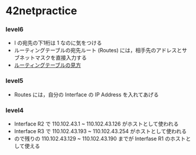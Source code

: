 # 42netpractice

### level6
- I の宛先の下1桁は 1 なのに気をつける
- ルーティングテーブルの宛先ルート (Routes) には，相手先のアドレスとサブネットマスクを直接入力する
- [ルーティングテーブルの見方](https://qiita.com/cafedrip/items/8f0cc9544910cba23be8#ルーティングテーブルの見方)

### level5
- Routes には，自分の Interface の IP Address を入れてあげる

### level4
- Interface R2 で 110.102.43.1 ~ 110.102.43.126 がホストとして使われる
- Interface R3 で 110.102.43.193 ~ 110.102.43.254 がホストとして使われる
- ので残りの 110.102.43.129 ~ 110.102.43.190 までが Interfase R1 のホストとして使える
